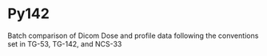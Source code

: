 # Py142
Batch comparison of Dicom Dose and profile data following the conventions set in TG-53, TG-142, and NCS-33
